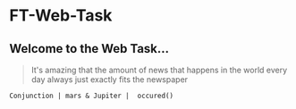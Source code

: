 # FT-Web-Task

## Welcome to the Web Task... 

>It's amazing that the amount of news that happens in the world every day always just exactly fits the newspaper

```
Conjunction | mars & Jupiter |  occured()
```
